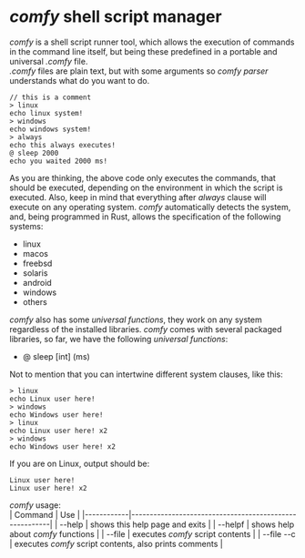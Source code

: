 # *comfy* shell script manager
*comfy* is a shell script runner tool, which allows the execution of commands in the command line itself, but being these predefined in a portable and universal *.comfy* file.  
*.comfy* files are plain text, but with some arguments so *comfy parser* understands what do you want to do.

```
// this is a comment
> linux
echo linux system!
> windows
echo windows system!
> always
echo this always executes!
@ sleep 2000
echo you waited 2000 ms!
```
As you are thinking, the above code only executes the commands, that should be executed, depending on the environment in which the script is executed. Also, keep in mind that everything after *always* clause will execute on any operating system. *comfy* automatically detects the system, and, being programmed in Rust, allows the specification of the following systems:
- linux
- macos
- freebsd
- solaris
- android
- windows
- others

*comfy* also has some *universal functions*, they work on any system regardless of the installed libraries. *comfy* comes with several packaged libraries, so far, we have the following *universal functions*:
- @ sleep [int] (ms)

Not to mention that you can intertwine different system clauses, like this:
```
> linux
echo Linux user here!
> windows
echo Windows user here!
> linux
echo Linux user here! x2
> windows
echo Windows user here! x2
```

If you are on Linux, output should be:
```
Linux user here!
Linux user here! x2
```

*comfy* usage:  
| Command    | Use                                                    |
|------------|--------------------------------------------------------|
| --help     | shows this help page and exits                         |
| --helpf    | shows help about *comfy* functions                     |
| --file     | executes *comfy* script contents                       |
| --file --c | executes *comfy* script contents, also prints comments |
